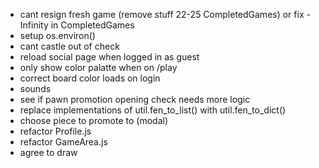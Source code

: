 - cant resign fresh game (remove stuff 22-25 CompletedGames) or fix -Infinity in CompletedGames
- setup os.environ()
- cant castle out of check
- reload social page when logged in as guest
- only show color palatte when on /play
- correct board color loads on login
- sounds
- see if pawn promotion opening check needs more logic
- replace implementations of util.fen_to_list() with util.fen_to_dict()
- choose piece to promote to (modal)
- refactor Profile.js
- refactor GameArea.js
- agree to draw